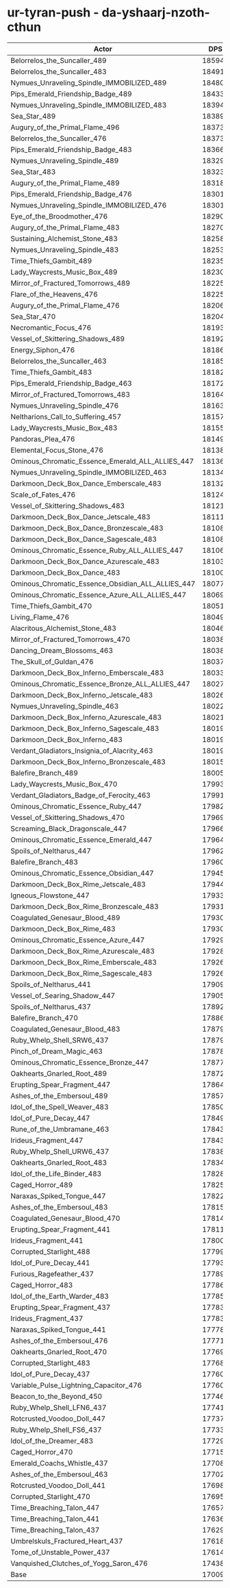 # ur-tyran-push - da-yshaarj-nzoth-cthun
| Actor | DPS | Increase |
|---|:---:|:---:|
|Belorrelos_the_Suncaller_489|185940|9.31%|
|Belorrelos_the_Suncaller_483|184918|8.71%|
|Nymues_Unraveling_Spindle_IMMOBILIZED_489|184807|8.65%|
|Pips_Emerald_Friendship_Badge_489|184337|8.37%|
|Nymues_Unraveling_Spindle_IMMOBILIZED_483|183945|8.14%|
|Sea_Star_489|183898|8.11%|
|Augury_of_the_Primal_Flame_496|183738|8.02%|
|Belorrelos_the_Suncaller_476|183734|8.02%|
|Pips_Emerald_Friendship_Badge_483|183666|7.98%|
|Nymues_Unraveling_Spindle_489|183298|7.76%|
|Sea_Star_483|183235|7.72%|
|Augury_of_the_Primal_Flame_489|183180|7.69%|
|Pips_Emerald_Friendship_Badge_476|183015|7.59%|
|Nymues_Unraveling_Spindle_IMMOBILIZED_476|183013|7.59%|
|Eye_of_the_Broodmother_476|182907|7.53%|
|Augury_of_the_Primal_Flame_483|182705|7.41%|
|Sustaining_Alchemist_Stone_483|182589|7.34%|
|Nymues_Unraveling_Spindle_483|182532|7.31%|
|Time_Thiefs_Gambit_489|182356|7.21%|
|Lady_Waycrests_Music_Box_489|182300|7.17%|
|Mirror_of_Fractured_Tomorrows_489|182258|7.15%|
|Flare_of_the_Heavens_476|182250|7.14%|
|Augury_of_the_Primal_Flame_476|182069|7.04%|
|Sea_Star_470|182041|7.02%|
|Necromantic_Focus_476|181931|6.96%|
|Vessel_of_Skittering_Shadows_489|181928|6.96%|
|Energy_Siphon_476|181868|6.92%|
|Belorrelos_the_Suncaller_463|181856|6.91%|
|Time_Thiefs_Gambit_483|181820|6.89%|
|Pips_Emerald_Friendship_Badge_463|181720|6.83%|
|Mirror_of_Fractured_Tomorrows_483|181641|6.79%|
|Nymues_Unraveling_Spindle_476|181631|6.78%|
|Neltharions_Call_to_Suffering_457|181579|6.75%|
|Lady_Waycrests_Music_Box_483|181556|6.74%|
|Pandoras_Plea_476|181495|6.70%|
|Elemental_Focus_Stone_476|181380|6.63%|
|Ominous_Chromatic_Essence_Emerald_ALL_ALLIES_447|181362|6.62%|
|Nymues_Unraveling_Spindle_IMMOBILIZED_463|181341|6.61%|
|Darkmoon_Deck_Box_Dance_Emberscale_483|181323|6.60%|
|Scale_of_Fates_476|181240|6.55%|
|Vessel_of_Skittering_Shadows_483|181217|6.54%|
|Darkmoon_Deck_Box_Dance_Jetscale_483|181110|6.47%|
|Darkmoon_Deck_Box_Dance_Bronzescale_483|181086|6.46%|
|Darkmoon_Deck_Box_Dance_Sagescale_483|181082|6.46%|
|Ominous_Chromatic_Essence_Ruby_ALL_ALLIES_447|181065|6.45%|
|Darkmoon_Deck_Box_Dance_Azurescale_483|181034|6.43%|
|Darkmoon_Deck_Box_Dance_483|181006|6.41%|
|Ominous_Chromatic_Essence_Obsidian_ALL_ALLIES_447|180778|6.28%|
|Ominous_Chromatic_Essence_Azure_ALL_ALLIES_447|180698|6.23%|
|Time_Thiefs_Gambit_470|180512|6.12%|
|Living_Flame_476|180496|6.11%|
|Alacritous_Alchemist_Stone_483|180462|6.09%|
|Mirror_of_Fractured_Tomorrows_470|180384|6.05%|
|Dancing_Dream_Blossoms_463|180384|6.05%|
|The_Skull_of_Guldan_476|180370|6.04%|
|Darkmoon_Deck_Box_Inferno_Emberscale_483|180333|6.02%|
|Ominous_Chromatic_Essence_Bronze_ALL_ALLIES_447|180272|5.98%|
|Darkmoon_Deck_Box_Inferno_Jetscale_483|180267|5.98%|
|Nymues_Unraveling_Spindle_463|180220|5.95%|
|Darkmoon_Deck_Box_Inferno_Azurescale_483|180218|5.95%|
|Darkmoon_Deck_Box_Inferno_Sagescale_483|180199|5.94%|
|Darkmoon_Deck_Box_Inferno_483|180193|5.94%|
|Verdant_Gladiators_Insignia_of_Alacrity_463|180190|5.93%|
|Darkmoon_Deck_Box_Inferno_Bronzescale_483|180155|5.91%|
|Balefire_Branch_489|180051|5.85%|
|Lady_Waycrests_Music_Box_470|179935|5.78%|
|Verdant_Gladiators_Badge_of_Ferocity_463|179910|5.77%|
|Ominous_Chromatic_Essence_Ruby_447|179828|5.72%|
|Vessel_of_Skittering_Shadows_470|179694|5.64%|
|Screaming_Black_Dragonscale_447|179663|5.62%|
|Ominous_Chromatic_Essence_Emerald_447|179640|5.61%|
|Spoils_of_Neltharus_447|179627|5.60%|
|Balefire_Branch_483|179608|5.59%|
|Ominous_Chromatic_Essence_Obsidian_447|179458|5.50%|
|Darkmoon_Deck_Box_Rime_Jetscale_483|179448|5.50%|
|Igneous_Flowstone_447|179333|5.43%|
|Darkmoon_Deck_Box_Rime_Bronzescale_483|179313|5.42%|
|Coagulated_Genesaur_Blood_489|179308|5.42%|
|Darkmoon_Deck_Box_Rime_483|179308|5.42%|
|Ominous_Chromatic_Essence_Azure_447|179290|5.40%|
|Darkmoon_Deck_Box_Rime_Azurescale_483|179285|5.40%|
|Darkmoon_Deck_Box_Rime_Emberscale_483|179268|5.39%|
|Darkmoon_Deck_Box_Rime_Sagescale_483|179266|5.39%|
|Spoils_of_Neltharus_441|179090|5.29%|
|Vessel_of_Searing_Shadow_447|179057|5.27%|
|Spoils_of_Neltharus_437|178923|5.19%|
|Balefire_Branch_470|178861|5.15%|
|Coagulated_Genesaur_Blood_483|178796|5.11%|
|Ruby_Whelp_Shell_SRW6_437|178796|5.11%|
|Pinch_of_Dream_Magic_463|178786|5.11%|
|Ominous_Chromatic_Essence_Bronze_447|178773|5.10%|
|Oakhearts_Gnarled_Root_489|178722|5.07%|
|Erupting_Spear_Fragment_447|178649|5.03%|
|Ashes_of_the_Embersoul_489|178573|4.98%|
|Idol_of_the_Spell_Weaver_483|178509|4.95%|
|Idol_of_Pure_Decay_447|178498|4.94%|
|Rune_of_the_Umbramane_463|178437|4.90%|
|Irideus_Fragment_447|178433|4.90%|
|Ruby_Whelp_Shell_URW6_437|178380|4.87%|
|Oakhearts_Gnarled_Root_483|178344|4.85%|
|Idol_of_the_Life_Binder_483|178286|4.81%|
|Caged_Horror_489|178255|4.80%|
|Naraxas_Spiked_Tongue_447|178220|4.78%|
|Ashes_of_the_Embersoul_483|178153|4.74%|
|Coagulated_Genesaur_Blood_470|178148|4.73%|
|Erupting_Spear_Fragment_441|178113|4.71%|
|Irideus_Fragment_441|178008|4.65%|
|Corrupted_Starlight_488|177994|4.64%|
|Idol_of_Pure_Decay_441|177932|4.61%|
|Furious_Ragefeather_437|177895|4.58%|
|Caged_Horror_483|177862|4.57%|
|Idol_of_the_Earth_Warder_483|177858|4.56%|
|Erupting_Spear_Fragment_437|177835|4.55%|
|Irideus_Fragment_437|177830|4.55%|
|Naraxas_Spiked_Tongue_441|177783|4.52%|
|Ashes_of_the_Embersoul_476|177713|4.48%|
|Oakhearts_Gnarled_Root_470|177693|4.47%|
|Corrupted_Starlight_483|177686|4.46%|
|Idol_of_Pure_Decay_437|177605|4.41%|
|Variable_Pulse_Lightning_Capacitor_476|177605|4.41%|
|Beacon_to_the_Beyond_450|177464|4.33%|
|Ruby_Whelp_Shell_LFN6_437|177410|4.30%|
|Rotcrusted_Voodoo_Doll_447|177373|4.28%|
|Ruby_Whelp_Shell_FS6_437|177339|4.26%|
|Idol_of_the_Dreamer_483|177293|4.23%|
|Caged_Horror_470|177159|4.15%|
|Emerald_Coachs_Whistle_437|177087|4.11%|
|Ashes_of_the_Embersoul_463|177027|4.07%|
|Rotcrusted_Voodoo_Doll_441|176980|4.05%|
|Corrupted_Starlight_470|176956|4.03%|
|Time_Breaching_Talon_447|176577|3.81%|
|Time_Breaching_Talon_441|176360|3.68%|
|Time_Breaching_Talon_437|176292|3.64%|
|Umbrelskuls_Fractured_Heart_437|176189|3.58%|
|Tome_of_Unstable_Power_437|176143|3.55%|
|Vanquished_Clutches_of_Yogg_Saron_476|174387|2.52%|
|Base|170097|0.00%|
